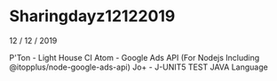 # Sharingdayz12122019

12 / 12 / 2019

P'Ton - Light House CI
Atom - Google Ads API (For Nodejs Including @itopplus/node-google-ads-api)
Jo+ - J-UNIT5 TEST JAVA Language

